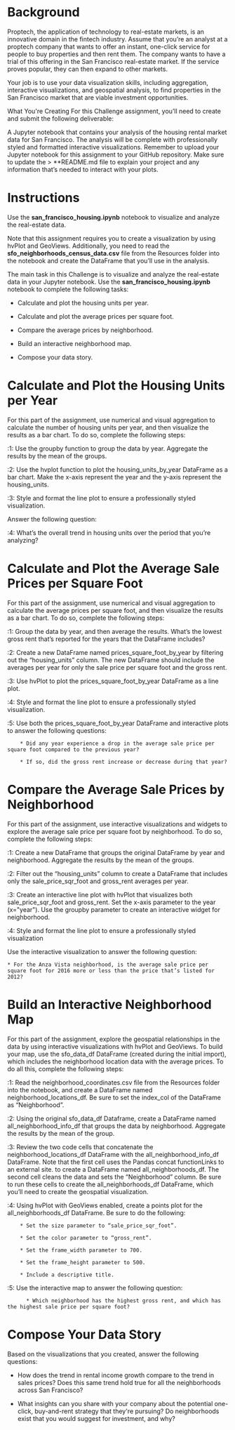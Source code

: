 # Background
Proptech, the application of technology to real-estate markets, is an innovative domain in the fintech industry. Assume that you’re an analyst at a proptech company that wants to offer an instant, one-click service for people to buy properties and then rent them. The company wants to have a trial of this offering in the San Francisco real-estate market. If the service proves popular, they can then expand to other markets.

Your job is to use your data visualization skills, including aggregation, interactive visualizations, and geospatial analysis, to find properties in the San Francisco market that are viable investment opportunities.

What You're Creating
For this Challenge assignment, you’ll need to create and submit the following deliverable:

A Jupyter notebook that contains your analysis of the housing rental market data for San Francisco. The analysis will be complete with professionally styled and formatted interactive visualizations.
Remember to upload your Jupyter notebook for this assignment to your GitHub repository. Make sure to update the > **README.md file to explain your project and any information that’s needed to interact with your plots.

# Instructions
Use the **san_francisco_housing.ipynb** notebook to visualize and analyze the real-estate data.

Note that this assignment requires you to create a visualization by using hvPlot and GeoViews. Additionally, you need to read the **sfo_neighborhoods_census_data.csv** file from the Resources folder into the notebook and create the DataFrame that you’ll use in the analysis.

The main task in this Challenge is to visualize and analyze the real-estate data in your Jupyter notebook. Use the **san_francisco_housing.ipynb** notebook to complete the following tasks:

  * Calculate and plot the housing units per year.

  * Calculate and plot the average prices per square foot.

  * Compare the average prices by neighborhood.

  * Build an interactive neighborhood map.

  * Compose your data story.

# Calculate and Plot the Housing Units per Year
For this part of the assignment, use numerical and visual aggregation to calculate the number of housing units per year, and then visualize the results as a bar chart. To do so, complete the following steps:

  :1: Use the groupby function to group the data by year. Aggregate the results by the mean of the groups.

  :2: Use the hvplot function to plot the housing_units_by_year DataFrame as a bar chart. Make the x-axis represent the year and the y-axis represent the housing_units.

  :3: Style and format the line plot to ensure a professionally styled visualization.

  Answer the following question:

  :4: What’s the overall trend in housing units over the period that you’re analyzing?

# Calculate and Plot the Average Sale Prices per Square Foot
For this part of the assignment, use numerical and visual aggregation to calculate the average prices per square foot, and then visualize the results as a bar chart. To do so, complete the following steps:

  :1: Group the data by year, and then average the results. What’s the lowest gross rent that’s reported for the years that the DataFrame includes?

  :2: Create a new DataFrame named prices_square_foot_by_year by filtering out the “housing_units” column. The new DataFrame should include the averages per year for only the sale price per square foot and the gross rent.

  :3: Use hvPlot to plot the prices_square_foot_by_year DataFrame as a line plot.

  :4: Style and format the line plot to ensure a professionally styled visualization.

  :5: Use both the prices_square_foot_by_year DataFrame and interactive plots to answer the following questions:

        * Did any year experience a drop in the average sale price per square foot compared to the previous year?

        * If so, did the gross rent increase or decrease during that year?

# Compare the Average Sale Prices by Neighborhood
For this part of the assignment, use interactive visualizations and widgets to explore the average sale price per square foot by neighborhood. To do so, complete the following steps:

  :1: Create a new DataFrame that groups the original DataFrame by year and neighborhood. Aggregate the results by the mean of the groups.

  :2: Filter out the “housing_units” column to create a DataFrame that includes only the sale_price_sqr_foot and gross_rent averages per year.

  :3: Create an interactive line plot with hvPlot that visualizes both sale_price_sqr_foot and gross_rent. Set the x-axis parameter to the year (x="year"). Use the groupby parameter to create an interactive widget for neighborhood.

  :4: Style and format the line plot to ensure a professionally styled visualization

  Use the interactive visualization to answer the following question:

    * For the Anza Vista neighborhood, is the average sale price per square foot for 2016 more or less than the price that’s listed for 2012?

# Build an Interactive Neighborhood Map
For this part of the assignment, explore the geospatial relationships in the data by using interactive visualizations with hvPlot and GeoViews. To build your map, use the sfo_data_df DataFrame (created during the initial import), which includes the neighborhood location data with the average prices. To do all this, complete the following steps:

  :1: Read the neighborhood_coordinates.csv file from the Resources folder into the notebook, and create a DataFrame named neighborhood_locations_df. Be sure to set the index_col of the DataFrame as “Neighborhood”.

  :2: Using the original sfo_data_df Dataframe, create a DataFrame named all_neighborhood_info_df that groups the data by neighborhood. Aggregate the results by the mean of the group.

  :3: Review the two code cells that concatenate the neighborhood_locations_df DataFrame with the all_neighborhood_info_df DataFrame. Note that the first cell uses the Pandas concat functionLinks to an external site. to create a DataFrame named all_neighborhoods_df. The second cell cleans the data and sets the “Neighborhood” column. Be sure to run these cells to create the all_neighborhoods_df DataFrame, which you’ll need to create the geospatial visualization.

  :4: Using hvPlot with GeoViews enabled, create a points plot for the all_neighborhoods_df DataFrame. Be sure to do the following:

        * Set the size parameter to “sale_price_sqr_foot”.

        * Set the color parameter to “gross_rent”.

        * Set the frame_width parameter to 700.

        * Set the frame_height parameter to 500.

        * Include a descriptive title.

  :5: Use the interactive map to answer the following question:

          * Which neighborhood has the highest gross rent, and which has the highest sale price per square foot?

# Compose Your Data Story
Based on the visualizations that you created, answer the following questions:

  * How does the trend in rental income growth compare to the trend in sales prices? Does this same trend hold true for all the neighborhoods across San Francisco?

  * What insights can you share with your company about the potential one-click, buy-and-rent strategy that they're pursuing? Do neighborhoods exist that you would suggest for investment, and why?
